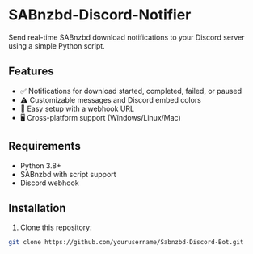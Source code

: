 # SABnzbd-Discord-Notifier

Send real-time SABnzbd download notifications to your Discord server using a simple Python script.

## Features

- ✅ Notifications for download started, completed, failed, or paused
- ⚠️ Customizable messages and Discord embed colors
- 🔧 Easy setup with a webhook URL
- 🖥 Cross-platform support (Windows/Linux/Mac)

## Requirements

- Python 3.8+
- SABnzbd with script support
- Discord webhook

## Installation

1. Clone this repository:
```bash
git clone https://github.com/yourusername/Sabnzbd-Discord-Bot.git
